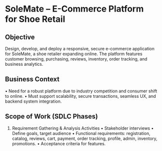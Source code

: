 # SoleMate – E-Commerce Platform for Shoe Retail

## Objective
Design, develop, and deploy a responsive, secure e-commerce application for SoleMate, a shoe retailer expanding online. The platform features customer browsing, purchasing, reviews, inventory, order tracking, and business analytics.

## Business Context
 • Need for a robust platform due to industry competition and consumer shift to online.
 • Must support scalability, secure transactions, seamless UX, and backend system integration.
 
## Scope of Work (SDLC Phases)
1. Requirement Gathering & Analysis
Activities
 • Stakeholder interviews
 • Define goals, target audience
 • Functional requirements: registration, catalog, reviews, cart, payment, order tracking, profile, admin, inventory, promotions.
 • Acceptance criteria for features.